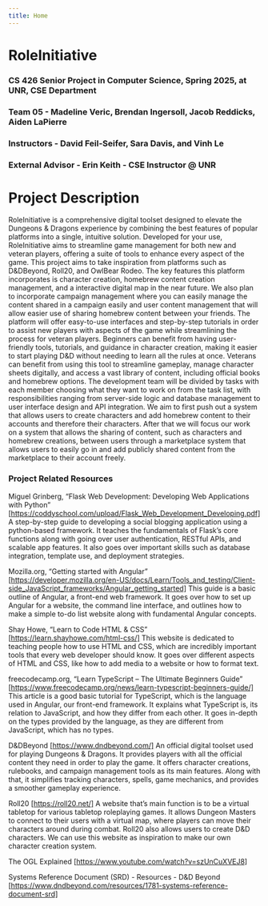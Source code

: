 ```yaml
---
title: Home
---
```


# RoleInitiative

### CS 426 Senior Project in Computer Science, Spring 2025, at UNR, CSE Department
### Team 05 - Madeline Veric, Brendan Ingersoll, Jacob Reddicks, Aiden LaPierre
### Instructors - David Feil-Seifer, Sara Davis, and Vinh Le
### External Advisor - Erin Keith - CSE Instructor @ UNR

# Project Description
RoleInitiative is a comprehensive digital toolset designed to elevate the Dungeons & Dragons experience by combining the best features of popular platforms into a single, intuitive solution. Developed for your use, RoleInitiative aims to streamline game management for both new and veteran players, offering a suite of tools to enhance every aspect of the game.
This project aims to take inspiration from platforms such as D&DBeyond, Roll20, and OwlBear Rodeo. The key features this platform incorporates is character creation, homebrew content creation management, and a interactive digital map in the near future. We also plan to incorporate campaign management where you can easily manage the content shared in a campaign easily and user content management that will allow easier use of sharing homebrew content between your friends. The platform will offer easy-to-use interfaces and step-by-step tutorials in order to assist new players with aspects of the game while streamlining the process for veteran players. Beginners can benefit from having user-friendly tools, tutorials, and guidance in character creation, making it easier to start playing D&D without needing to learn all the rules at once. Veterans can benefit from using this tool to streamline gameplay, manage character sheets digitally, and access a vast library of content, including official books and homebrew options. The development team will be divided by tasks with each member choosing what they want to work on from the task list, with responsibilities ranging from server-side logic and database management to user interface design and API integration. We aim to first push out a system that allows users to create characters and add homebrew content to their accounts and therefore their characters. After that we will focus our work on a system that allows the sharing of content, such as characters and homebrew creations, between users through a marketplace system that allows users to easily go in and add publicly shared content from the marketplace to their account freely. 

### Project Related Resources 
Miguel Grinberg, “Flask Web Development: Developing Web Applications with Python” 
[https://coddyschool.com/upload/Flask_Web_Development_Developing.pdf]
A step-by-step guide to developing a social blogging application using a python-based framework. It teaches the fundamentals of Flask’s core functions along with going over user authentication, RESTful APIs, and scalable app features. It also goes over important skills such as database integration, template use, and deployment strategies. 
		
Mozilla.org, “Getting started with Angular” 
[https://developer.mozilla.org/en-US/docs/Learn/Tools_and_testing/Client-side_JavaScript_frameworks/Angular_getting_started]
This guide is a basic outline of Angular, a front-end web framework. It goes over how to set up Angular for a website, the command line interface, and outlines how to make a simple to-do list website along with fundamental Angular concepts.

Shay Howe, “Learn to Code HTML & CSS” [https://learn.shayhowe.com/html-css/] 
This website is dedicated to teaching people how to use HTML and CSS, which are incredibly important tools that every web developer should know. It goes over different aspects of HTML and CSS, like how to add media to a website or how to format text.

freecodecamp.org, “Learn TypeScript – The Ultimate Beginners Guide” 
[https://www.freecodecamp.org/news/learn-typescript-beginners-guide/] 
This article is a good basic tutorial for TypeScript, which is the language used in Angular, our front-end framework. It explains what TypeScript is, its relation to JavaScript, and how they differ from each other. It goes in-depth on the types provided by the language, as they are different from JavaScript, which has no types.

D&DBeyond 
[https://www.dndbeyond.com/]
An official digital toolset used for playing Dungeons & Dragons. It provides players with all the official content they need in order to play the game. It offers character creations, rulebooks, and campaign management tools as its main features. Along with that, it simplifies tracking characters, spells, game mechanics, and provides a smoother gameplay experience. 

Roll20
[https://roll20.net/] 
A website that’s main function is to be a virtual tabletop for various tabletop roleplaying games. It allows Dungeon Masters to connect to their users with a virtual map, where players can move their characters around during combat. Roll20 also allows users to create D&D characters. We can use this website as inspiration to make our own character creation system.

The OGL Explained
[https://www.youtube.com/watch?v=szUnCuXVEJ8]

Systems Reference Document (SRD) - Resources - D&D Beyond
[https://www.dndbeyond.com/resources/1781-systems-reference-document-srd]